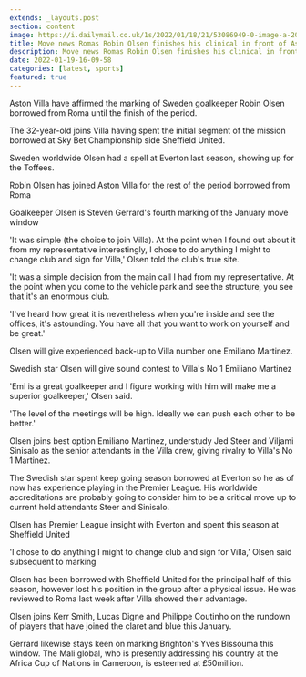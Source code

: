 ```yaml
---
extends: _layouts.post
section: content
image: https://i.dailymail.co.uk/1s/2022/01/18/21/53086949-0-image-a-20_1642540266157.jpg 
title: Move news Romas Robin Olsen finishes his clinical in front of Aston Villa credit 
description: Move news Romas Robin Olsen finishes his clinical in front of Aston Villa credit 
date: 2022-01-19-16-09-58 
categories: [latest, sports] 
featured: true 
--- 
```

Aston Villa have affirmed the marking of Sweden goalkeeper Robin Olsen borrowed from Roma until the finish of the period.

The 32-year-old joins Villa having spent the initial segment of the mission borrowed at Sky Bet Championship side Sheffield United.

Sweden worldwide Olsen had a spell at Everton last season, showing up for the Toffees.

Robin Olsen has joined Aston Villa for the rest of the period borrowed from Roma

Goalkeeper Olsen is Steven Gerrard's fourth marking of the January move window

'It was simple (the choice to join Villa). At the point when I found out about it from my representative interestingly, I chose to do anything I might to change club and sign for Villa,' Olsen told the club's true site.

'It was a simple decision from the main call I had from my representative. At the point when you come to the vehicle park and see the structure, you see that it's an enormous club.

'I've heard how great it is nevertheless when you're inside and see the offices, it's astounding. You have all that you want to work on yourself and be great.'

Olsen will give experienced back-up to Villa number one Emiliano Martinez.

Swedish star Olsen will give sound contest to Villa's No 1 Emiliano Martinez

'Emi is a great goalkeeper and I figure working with him will make me a superior goalkeeper,' Olsen said.

'The level of the meetings will be high. Ideally we can push each other to be better.'

Olsen joins best option Emiliano Martinez, understudy Jed Steer and Viljami Sinisalo as the senior attendants in the Villa crew, giving rivalry to Villa's No 1 Martinez.

The Swedish star spent keep going season borrowed at Everton so he as of now has experience playing in the Premier League. His worldwide accreditations are probably going to consider him to be a critical move up to current hold attendants Steer and Sinisalo.

Olsen has Premier League insight with Everton and spent this season at Sheffield United

'I chose to do anything I might to change club and sign for Villa,' Olsen said subsequent to marking

Olsen has been borrowed with Sheffield United for the principal half of this season, however lost his position in the group after a physical issue. He was reviewed to Roma last week after Villa showed their advantage.

Olsen joins Kerr Smith, Lucas Digne and Philippe Coutinho on the rundown of players that have joined the claret and blue this January.

Gerrard likewise stays keen on marking Brighton's Yves Bissouma this window. The Mali global, who is presently addressing his country at the Africa Cup of Nations in Cameroon, is esteemed at £50million.